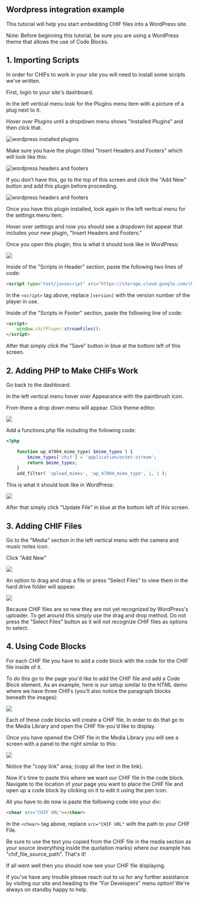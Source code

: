 ## Wordpress integration example

This tutorial will help you start embedding CHIF files into a WordPress site.

Note: Before beginning this tutorial, be sure you are using a WordPress theme that allows the use of Code Blocks.

## 1. Importing Scripts

In order for CHIFs to work in your site you will need to install some scripts we've written.

First, login to your site's dashboard.

In the left vertical menu look for the Plugins menu item with a picture of a plug next to it.

Hover over Plugins until a dropdown menu shows "Installed Plugins" and then click that.

![wordpress installed plugins](imgs/wordpress_installed_plugins.jpg)

Make sure you have the plugin titled "Insert Headers and Footers" which will look like this:

![wordpress headers and footers](imgs/wordpress_plugin_headers_footers.jpg)

If you don't have this, go to the top of this screen and click the "Add New" button and add this plugin before proceeding.

![wordpress headers and footers](imgs/wordpress_insert_header_footer.jpg)

Once you have this plugin installed, look again in the left vertical menu for the settings menu item.

Hover over settings and now you should see a dropdown list appear that includes your new plugin, "Insert Headers and Footers."

Once you open this plugin, this is what it should look like in WordPress:

![](imgs/wordpress_insert_header_footer_ui.jpg)

Inside of the "Scripts in Header" section, paste the following two lines of code:

```html
<script type="text/javascript" src="https://storage.cloud.google.com/chif-player/chifPlayer-[version].js"></script>
```

In the `<script>` tag above, replace `[version]` with the version number of the player in use.

Inside of the "Scripts in Footer" section, paste the following line of code:

```html
<script>
	window.chifPlayer.streamFiles();
</script>
```

After that simply click the "Save" button in blue at the bottom left of this screen.

## 2. Adding PHP to Make CHIFs Work

Go back to the dashboard.

In the left vertical menu hover over Appearance with the paintbrush icon.

From there a drop down menu will appear. Click theme editor.

![](imgs/wordpress_theme_editor.jpg)

Add a functions.php file including the following code:

```php
<?php

    function wp_47904_mime_type( $mime_types ) {
        $mime_types['chif'] = 'application/octet-stream';
        return $mime_types;
    }
    add_filter( 'upload_mimes', 'wp_47904_mime_type', 1, 1 );
```

This is what it should look like in WordPress:

![](imgs/wordpress_preview_functions_php.jpg)

After that simply click "Update File" in blue at the bottom left of this screen.

## 3. Adding CHIF Files

Go to the "Media" section in the left vertical menu with the camera and music notes icon.

Click "Add New"

![](imgs/wordpress_add_new_media.jpg)

An option to drag and drop a file or press "Select Files" to view them in the hard drive folder will appear.

![](imgs/wordpress_upload_media.jpg)

Because CHIF files are so new they are not yet recognized by WordPress's uploader. To get around this simply use the drag and drop method. Do not press the "Select Files" button as it will not recognize CHIF files as options to select.

## 4. Using Code Blocks

For each CHIF file you have to add a code block with the code for the CHIF file inside of it.

To do this go to the page you'd like to add the CHIF file and add a Code Block element. As an example, here is our setup similar to the HTML demo where we have three CHIFs (you'll also notice the paragraph blocks beneath the images):

![](imgs/wordpress_insert_code_block.jpg)

Each of these code blocks will create a CHIF file. In order to do that go to the Media Library and open the CHIF file you'd like to display.

Once you have opened the CHIF file in the Media Library you will see a screen with a panel to the right similar to this:

![](imgs/wordpress_media_properties.jpg)

Notice the "copy link" area; (copy all the text in the link).

Now it's time to paste this where we want our CHIF file in the code block. Navigate to the location of your page you want to place the CHIF file and open up a code block by clicking on it to edit it using the pen icon.

All you have to do now is paste the following code into your div:

```html
<chear src="CHIF URL"></chear>
```

In the `<chear>` tag above, replace `src="CHIF URL"` with the path to your CHIF File.

Be sure to use the text you copied from the CHIF file in the media section as your source (everything inside the quotation marks) where our example has "chif_file_source_path".
That's it!

If all went well then you should now see your CHIF file displaying.

If you've have any trouble please reach out to us for any further assistance by visiting our site and heading to the "For Developers" menu option! We're always on standby happy to help.
